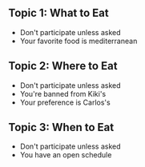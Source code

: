 ## Topic 1: What to Eat

* Don't participate unless asked
* Your favorite food is mediterranean

## Topic 2: Where to Eat

* Don't participate unless asked
* You're banned from Kiki's
* Your preference is Carlos's

## Topic 3: When to Eat

* Don't participate unless asked
* You have an open schedule

